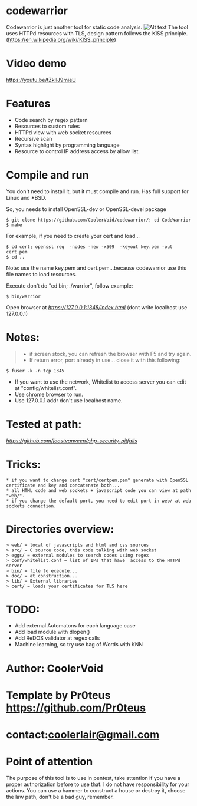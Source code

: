 # codewarrior

Codewarrior is just another tool for static code analysis. 
![Alt text](https://github.com/CoolerVoid/codewarrior/blob/master/doc/img/img1.png)
The tool uses HTTPd resources with TLS, design pattern follows the KISS principle.(https://en.wikipedia.org/wiki/KISS_principle)

# Video demo 
https://youtu.be/tZkllJ9mieU

# Features
* Code search by regex pattern
* Resources to custom rules
* HTTPd view with web socket resources
* Recursive scan 
* Syntax highlight by programming language
* Resource to control IP address access by allow list.

# Compile and run

You don't need to install it, but it must compile and run. 
Has full support for Linux and *BSD.

So, you needs to install OpenSSL-dev or OpenSSL-devel package
```
$ git clone https://github.com/CoolerVoid/codewarrior/; cd CodeWarrior
$ make
```
For example, if you need to create your cert and load...
```
$ cd cert; openssl req  -nodes -new -x509  -keyout key.pem -out cert.pem
$ cd ..
```
Note: use the name key.pem and cert.pem...because codewarrior use this file names to load resources.

Execute don't do "cd bin; ./warrior", follow example:
```
$ bin/warrior 
```

Open browser at *https://127.0.0.1:1345/index.html*   (dont write localhost use 127.0.0.1)

# Notes:
>* if screen stock, you can refresh the browser with F5 and try again.
>* If return error, port already in use... close it with this following:
``` 
$ fuser -k -n tcp 1345
```

* If you want to use the network, Whitelist to access server you can edit at "config/whitelist.conf". 
* Use chrome browser to run.
* Use 127.0.0.1 addr don't use localhost name.

# Tested at path:  
*https://github.com/joostvanveen/php-security-pitfalls*


# Tricks:
```
* if you want to change cert "cert/certpem.pem" generate with OpenSSL certificate and key and concatenate both...
* all HTML code and web sockets + javascript code you can view at path "web/".
* if you change the default port, you need to edit port in web/ at web sockets connection.
```

# Directories overview:
```
> web/ = local of javascripts and html and css sources
> src/ = C source code, this code talking with web socket 
> eggs/ = external modules to search codes using regex
> conf/whitelist.conf = list of IPs that have  access to the HTTPd server
> bin/ = file to execute...
> doc/ = at construction...
> lib/ = External libraries
> cert/ = loads your certificates for TLS here
``` 

# TODO:
* Add external Automatons for each language case
* Add load module with dlopen()
* Add ReDOS validator at regex calls
* Machine learning, so try use bag of Words with KNN

# Author: CoolerVoid
# Template by Pr0teus https://github.com/Pr0teus
# contact:coolerlair@gmail.com

# Point of attention
The purpose of this tool is to use in pentest, take attention if you have a proper authorization before to use that. I do not have responsibility for your actions. You can use a hammer to construct a house or destroy it, choose the law path, don't be a bad guy, remember.

